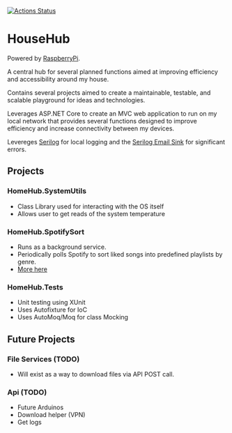 [![Actions Status](https://github.com/NolanKingdon/HomeHub/workflows/.NET%20Core/badge.svg)](https://github.com/NolanKingdon/HomeHub/actions)

# HouseHub

Powered by [RaspberryPi](https://www.raspberrypi.org/).

A central hub for several planned functions aimed at improving efficiency and accessibility around my house.

Contains several projects aimed to create a maintainable, testable, and scalable playground for ideas and technologies.

Leverages ASP.NET Core to create an MVC web application to run on my local network that provides several functions designed to improve efficiency and increase connectivity between my devices.

Levereges [Serilog](https://serilog.net/) for local logging and the [Serilog Email Sink](https://github.com/serilog/serilog-sinks-email) for significant errors.

## Projects

### HomeHub.SystemUtils
- Class Library used for interacting with the OS itself
- Allows user to get reads of the system temperature

### HomeHub.SpotifySort
- Runs as a background service.
- Periodically polls Spotify to sort liked songs into predefined playlists by genre.
- [More here](https://github.com/NolanKingdon/HomeHub/tree/master/HomeHub.SpotifySort)

### HomeHub.Tests
- Unit testing using XUnit
- Uses Autofixture for IoC
- Uses AutoMoq/Moq for class Mocking

## Future Projects

### File Services (TODO)
- Will exist as a way to download files via API POST call.

### Api (TODO)
- Future Arduinos
- Download helper (VPN)
- Get logs